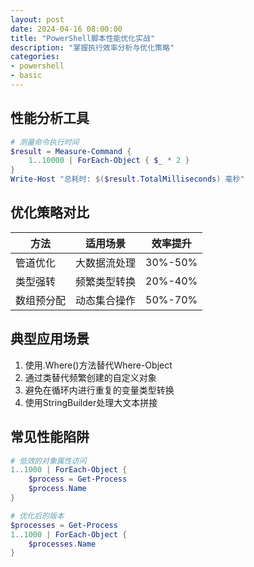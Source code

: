 ```yaml
---
layout: post
date: 2024-04-16 08:00:00
title: "PowerShell脚本性能优化实战"
description: "掌握执行效率分析与优化策略"
categories:
- powershell
- basic
---
```


## 性能分析工具
```powershell
# 测量命令执行时间
$result = Measure-Command {
    1..10000 | ForEach-Object { $_ * 2 }
}
Write-Host "总耗时: $($result.TotalMilliseconds) 毫秒"
```

## 优化策略对比
| 方法            | 适用场景       | 效率提升 |
|-----------------|----------------|----------|
| 管道优化        | 大数据流处理   | 30%-50%  |
| 类型强转        | 频繁类型转换   | 20%-40%  |
| 数组预分配      | 动态集合操作   | 50%-70%  |

## 典型应用场景
1. 使用.Where()方法替代Where-Object
2. 通过类替代频繁创建的自定义对象
3. 避免在循环内进行重复的变量类型转换
4. 使用StringBuilder处理大文本拼接

## 常见性能陷阱
```powershell
# 低效的对象属性访问
1..1000 | ForEach-Object {
    $process = Get-Process
    $process.Name
}

# 优化后的版本
$processes = Get-Process
1..1000 | ForEach-Object {
    $processes.Name
}
```
